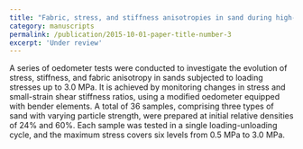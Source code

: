 ```yaml
---
title: "Fabric, stress, and stiffness anisotropies in sand during high-stress oedometer test"
category: manuscripts
permalink: /publication/2015-10-01-paper-title-number-3
excerpt: 'Under review'
---
```


A series of oedometer tests were conducted to investigate the evolution of stress, stiffness, and fabric anisotropy in sands subjected to loading stresses up to 3.0 MPa. It is achieved by monitoring changes in stress and small-strain shear stiffness ratios, using a modified oedometer equipped with bender elements. A total of 36 samples, comprising three types of sand with varying particle strength, were prepared at initial relative densities of 24% and 60%. Each sample was tested in a single loading-unloading cycle, and the maximum stress covers six levels from 0.5 MPa to 3.0 MPa.
